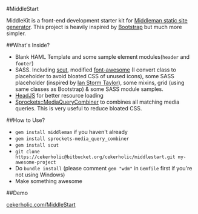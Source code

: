 #MiddleStart

MiddleKit is a front-end development starter kit for [Middleman static site generator](http://middlemanapp.com/). This project is heavily inspired by [Bootstrap](http://getbootstrap.com/) but much more simpler.


##What's Inside?

- Blank HAML Template and some sample element modules(`header` and `footer`)
- SASS. Including [scut](http://davidtheclark.github.io/scut/), modified [font-awesome](http://fortawesome.github.io/Font-Awesome/) (I convert class to placeholder to avoid bloated CSS of unused icons), some SASS placeholder (inspired by [Ian Storm Taylor](http://ianstormtaylor.com/oocss-plus-sass-is-the-best-way-to-css/)), some mixins, grid (using same classes as Bootstrap) & some SASS module samples.
- [HeadJS](http://headjs.com/) for better resource loading
- [Sprockets::MediaQueryCombiner](https://github.com/aaronjensen/sprockets-media_query_combiner) to combines all matching media queries. This is very useful to reduce bloated CSS.


##How to Use?

- `gem install middleman` if you haven't already
- `gem install sprockets-media_query_combiner`
- `gem install scut`
- `git clone https://cekerholic@bitbucket.org/cekerholic/middlestart.git my-awesome-project`
- Do `bundle install` (please comment `gem "wdm"` in `Gemfile` first if you're not using Windows)
- Make something awesome


##Demo

[cekerholic.com/MiddleStart](http://cekerholic.com/MiddleStart/)


